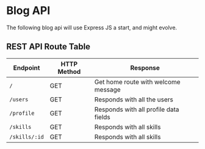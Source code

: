 # Blog API

The following blog api will use Express JS a start, and might evolve.

## REST API Route Table


| Endpoint     | HTTP Method | Response                              |
|--------------|-------------|---------------------------------------|
| `/`          | GET         | Get home route with welcome message   |
| `/users`     | GET         | Responds with all the users           |
| `/profile`   | GET         | Responds with all profile data fields |
| `/skills`    | GET         | Responds with all skills              |
| `/skills/:id`| GET         | Responds with all skills              |